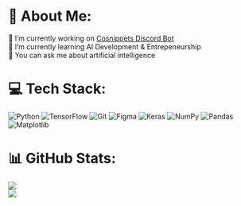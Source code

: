 # 💫 About Me:
🔭 I’m currently working on [Cosnippets Discord Bot](https://github.com/gublas/Cosnippets-DiscordBot)<br>🌱 I’m currently learning AI Development & Entrepeneurship<br>💬 You can ask me about artificial intelligence

# 💻 Tech Stack:
![Python](https://img.shields.io/badge/python-3670A0?style=for-the-badge&logo=python&logoColor=ffdd54) ![TensorFlow](https://img.shields.io/badge/TensorFlow-%23FF6F00.svg?style=for-the-badge&logo=TensorFlow&logoColor=white) ![Git](https://img.shields.io/badge/git-%23F05033.svg?style=for-the-badge&logo=git&logoColor=white) ![Figma](https://img.shields.io/badge/figma-%23F24E1E.svg?style=for-the-badge&logo=figma&logoColor=white) ![Keras](https://img.shields.io/badge/Keras-%23D00000.svg?style=for-the-badge&logo=Keras&logoColor=white) ![NumPy](https://img.shields.io/badge/numpy-%23013243.svg?style=for-the-badge&logo=numpy&logoColor=white) ![Pandas](https://img.shields.io/badge/pandas-%23150458.svg?style=for-the-badge&logo=pandas&logoColor=white) ![Matplotlib](https://img.shields.io/badge/Matplotlib-%23ffffff.svg?style=for-the-badge&logo=Matplotlib&logoColor=black)

# 📊 GitHub Stats:
![](https://github-readme-stats.vercel.app/api?username=gublas&theme=nord&hide_border=true&include_all_commits=false&count_private=true)<br/>
![](https://github-readme-stats.vercel.app/api/top-langs/?username=gublas&theme=nord&hide_border=true&include_all_commits=false&count_private=true&layout=compact)
